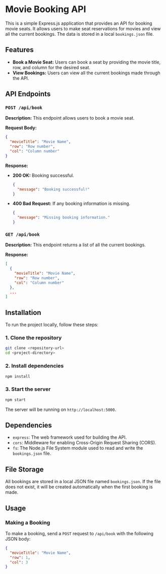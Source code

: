 
# Movie Booking API

This is a simple Express.js application that provides an API for booking movie seats. It allows users to make seat reservations for movies and view all the current bookings. The data is stored in a local `bookings.json` file.

## Features

- **Book a Movie Seat:** Users can book a seat by providing the movie title, row, and column for the desired seat.
- **View Bookings:** Users can view all the current bookings made through the API.

## API Endpoints

### `POST /api/book`

**Description:** This endpoint allows users to book a movie seat.

**Request Body:**
```json
{
  "movieTitle": "Movie Name",
  "row": "Row number",
  "col": "Column number"
}
```

**Response:**
- **200 OK:** Booking successful.
  ```json
  {
    "message": "Booking successful!"
  }
  ```
- **400 Bad Request:** If any booking information is missing.
  ```json
  {
    "message": "Missing booking information."
  }
  ```

### `GET /api/book`

**Description:** This endpoint returns a list of all the current bookings.

**Response:**
```json
[
  {
    "movieTitle": "Movie Name",
    "row": "Row number",
    "col": "Column number"
  },
  ...
]
```

## Installation

To run the project locally, follow these steps:

### 1. Clone the repository
```bash
git clone <repository-url>
cd <project-directory>
```

### 2. Install dependencies
```bash
npm install
```

### 3. Start the server
```bash
npm start
```

The server will be running on `http://localhost:5000`.

## Dependencies

- `express`: The web framework used for building the API.
- `cors`: Middleware for enabling Cross-Origin Request Sharing (CORS).
- `fs`: The Node.js File System module used to read and write the `bookings.json` file.

## File Storage

All bookings are stored in a local JSON file named `bookings.json`. If the file does not exist, it will be created automatically when the first booking is made.

## Usage

### Making a Booking

To make a booking, send a `POST` request to `/api/book` with the following JSON body:
```json
{
  "movieTitle": "Movie Name",
  "row": 1,
  "col": 3
}
```

